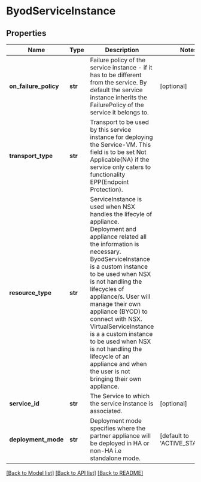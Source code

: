 # ByodServiceInstance

## Properties
Name | Type | Description | Notes
------------ | ------------- | ------------- | -------------
**on_failure_policy** | **str** | Failure policy of the service instance - if it has to be different from the service. By default the service instance inherits the FailurePolicy of the service it belongs to. | [optional] 
**transport_type** | **str** | Transport to be used by this service instance for deploying the Service-VM. This field is to be set Not Applicable(NA) if the service only caters to functionality EPP(Endpoint Protection). | 
**resource_type** | **str** | ServiceInstance is used when NSX handles the lifecyle of   appliance. Deployment and appliance related all the information is necessary. ByodServiceInstance is a custom instance to be used when NSX is not handling   the lifecycles of appliance/s. User will manage their own appliance (BYOD)   to connect with NSX. VirtualServiceInstance is a a custom instance to be used when NSX is not   handling the lifecycle of an appliance and when the user is not bringing   their own appliance.  | 
**service_id** | **str** | The Service to which the service instance is associated. | [optional] 
**deployment_mode** | **str** | Deployment mode specifies where the partner appliance will be deployed in HA or non-HA i.e standalone mode. | [default to 'ACTIVE_STANDBY']

[[Back to Model list]](../README.md#documentation-for-models) [[Back to API list]](../README.md#documentation-for-api-endpoints) [[Back to README]](../README.md)

